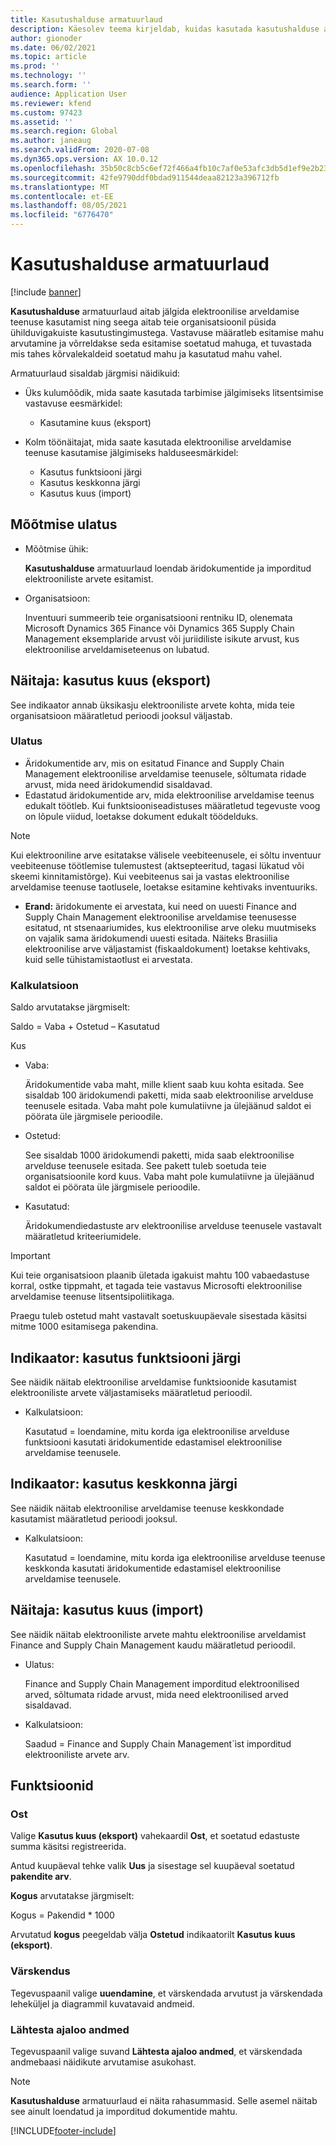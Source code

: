 ```yaml
---
title: Kasutushalduse armatuurlaud
description: Käesolev teema kirjeldab, kuidas kasutada kasutushalduse armatuurlauda elektroonilise arveldamise teenuse kasutamise jälgimiseks ja ühildumiseks jäämiseks.
author: gionoder
ms.date: 06/02/2021
ms.topic: article
ms.prod: ''
ms.technology: ''
ms.search.form: ''
audience: Application User
ms.reviewer: kfend
ms.custom: 97423
ms.assetid: ''
ms.search.region: Global
ms.author: janeaug
ms.search.validFrom: 2020-07-08
ms.dyn365.ops.version: AX 10.0.12
ms.openlocfilehash: 35b50c8cb5c6ef72f466a4fb10c7af0e53afc3db5d1ef9e2b23d6049e24a70c3
ms.sourcegitcommit: 42fe9790ddf0bdad911544deaa82123a396712fb
ms.translationtype: MT
ms.contentlocale: et-EE
ms.lasthandoff: 08/05/2021
ms.locfileid: "6776470"
---
```

# <a name="usage-management-dashboard"></a>Kasutushalduse armatuurlaud

[!include [banner](../includes/banner.md)]

**Kasutushalduse** armatuurlaud aitab jälgida elektroonilise arveldamise teenuse kasutamist ning seega aitab teie organisatsioonil püsida ühilduvigakuiste kasutustingimustega. Vastavuse määratleb esitamise mahu arvutamine ja võrreldakse seda esitamise soetatud mahuga, et tuvastada mis tahes kõrvalekaldeid soetatud mahu ja kasutatud mahu vahel.

Armatuurlaud sisaldab järgmisi näidikuid:

- Üks kulumõõdik, mida saate kasutada tarbimise jälgimiseks litsentsimise vastavuse eesmärkidel:

    - Kasutamine kuus (eksport)

- Kolm töönäitajat, mida saate kasutada elektroonilise arveldamise teenuse kasutamise jälgimiseks halduseesmärkidel:

    - Kasutus funktsiooni järgi
    - Kasutus keskkonna järgi
    - Kasutus kuus (import)

## <a name="measurement-scope"></a>Mõõtmise ulatus

- Mõõtmise ühik: 

    **Kasutushalduse** armatuurlaud loendab äridokumentide ja imporditud elektrooniliste arvete esitamist.

- Organisatsioon: 

    Inventuuri summeerib teie organisatsiooni rentniku ID, olenemata Microsoft Dynamics 365 Finance või Dynamics 365 Supply Chain Management eksemplaride arvust või juriidiliste isikute arvust, kus elektroonilise arveldamiseteenus on lubatud.


## <a name="indicator-usage-per-month-export"></a>Näitaja: kasutus kuus (eksport)

See indikaator annab üksikasju elektrooniliste arvete kohta, mida teie organisatsioon määratletud perioodi jooksul väljastab.

### <a name="scope"></a>Ulatus
- Äridokumentide arv, mis on esitatud Finance and Supply Chain Management elektroonilise arveldamise teenusele, sõltumata ridade arvust, mida need äridokumendid sisaldavad.
- Edastatud äridokumentide arv, mida elektroonilise arveldamise teenus edukalt töötleb. Kui funktsiooniseadistuses määratletud tegevuste voog on lõpule viidud, loetakse dokument edukalt töödelduks.

> [!NOTE]
> Kui elektrooniline arve esitatakse välisele veebiteenusele, ei sõltu inventuur veebiteenuse töötlemise tulemustest (aktsepteeritud, tagasi lükatud või skeemi kinnitamistõrge). Kui veebiteenus sai ja vastas elektroonilise arveldamise teenuse taotlusele, loetakse esitamine kehtivaks inventuuriks.

- **Erand:** äridokumente ei arvestata, kui need on uuesti Finance and Supply Chain Management elektroonilise arveldamise teenusesse esitatud, nt stsenaariumides, kus elektroonilise arve oleku muutmiseks on vajalik sama äridokumendi uuesti esitada. Näiteks Brasiilia elektroonilise arve väljastamist (fiskaaldokument) loetakse kehtivaks, kuid selle tühistamistaotlust ei arvestata.


### <a name="calculation"></a>Kalkulatsioon

Saldo arvutatakse järgmiselt:

Saldo = Vaba + Ostetud – Kasutatud

Kus

- Vaba:
  
    Äridokumentide vaba maht, mille klient saab kuu kohta esitada. See sisaldab 100 äridokumendi paketti, mida saab elektroonilise arvelduse teenusele esitada. Vaba maht pole kumulatiivne ja ülejäänud saldot ei pöörata üle järgmisele perioodile.
  
- Ostetud:
  
    See sisaldab 1000 äridokumendi paketti, mida saab elektroonilise arvelduse teenusele esitada. See pakett tuleb soetuda teie organisatsioonile kord kuus. Vaba maht pole kumulatiivne ja ülejäänud saldot ei pöörata üle järgmisele perioodile.
  
- Kasutatud: 

    Äridokumendiedastuste arv elektroonilise arvelduse teenusele vastavalt määratletud kriteeriumidele.
   
> [!IMPORTANT]
> Kui teie organisatsioon plaanib ületada igakuist mahtu 100 vabaedastuse korral, ostke tippmaht, et tagada teie vastavus Microsofti elektroonilise arveldamise teenuse litsentsipoliitikaga.
>
> Praegu tuleb ostetud maht vastavalt soetuskuupäevale sisestada käsitsi mitme 1000 esitamisega pakendina.

## <a name="indicator-usage-by-feature"></a>Indikaator: kasutus funktsiooni järgi

See näidik näitab elektroonilise arveldamise funktsioonide kasutamist elektrooniliste arvete väljastamiseks määratletud perioodil.

- Kalkulatsioon:
  
    Kasutatud = loendamine, mitu korda iga elektroonilise arvelduse funktsiooni kasutati äridokumentide edastamisel elektroonilise arveldamise teenusele.

## <a name="indicator-usage-by-environment"></a>Indikaator: kasutus keskkonna järgi

See näidik näitab elektroonilise arveldamise teenuse keskkondade kasutamist määratletud perioodi jooksul.

- Kalkulatsioon:
    
    Kasutatud = loendamine, mitu korda iga elektroonilise arvelduse teenuse keskkonda kasutati äridokumentide edastamisel elektroonilise arveldamise teenusele.

## <a name="indicator-usage-per-month-import"></a>Näitaja: kasutus kuus (import)

See näidik näitab elektrooniliste arvete mahtu elektroonilise arveldamist Finance and Supply Chain Management kaudu määratletud perioodil.

- Ulatus:

    Finance and Supply Chain Management imporditud elektroonilised arved, sõltumata ridade arvust, mida need elektroonilised arved sisaldavad.

- Kalkulatsioon:

    Saadud = Finance and Supply Chain Management`ìst imporditud elektrooniliste arvete arv.

## <a name="functions"></a>Funktsioonid
### <a name="purchase"></a>Ost

Valige **Kasutus kuus (eksport)** vahekaardil **Ost**, et soetatud edastuste summa käsitsi registreerida.

Antud kuupäeval tehke valik **Uus** ja sisestage sel kuupäeval soetatud **pakendite arv**.

**Kogus** arvutatakse järgmiselt:

Kogus = Pakendid * 1000

Arvutatud **kogus** peegeldab välja **Ostetud** indikaatorilt **Kasutus kuus (eksport)**.

### <a name="update"></a>Värskendus

Tegevuspaanil valige **uuendamine**, et värskendada arvutust ja värskendada leheküljel ja diagrammil kuvatavaid andmeid.

### <a name="reset-history-data"></a>Lähtesta ajaloo andmed

Tegevuspaanil valige suvand **Lähtesta ajaloo andmed**, et värskendada andmebaasi näidikute arvutamise asukohast.




> [!NOTE]
> **Kasutushalduse** armatuurlaud ei näita rahasummasid. Selle asemel näitab see ainult loendatud ja imporditud dokumentide mahtu.

[!INCLUDE[footer-include](../../includes/footer-banner.md)]

